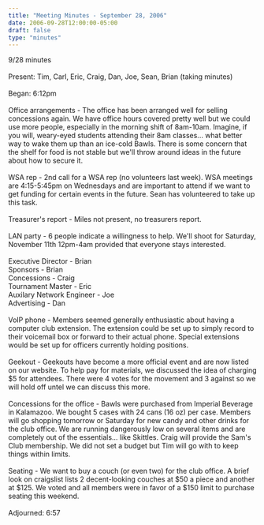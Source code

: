 ```yaml
---
title: "Meeting Minutes - September 28, 2006"
date: 2006-09-28T12:00:00-05:00
draft: false
type: "minutes"
---
```


9/28 minutes <br/>
<br/>
Present: Tim, Carl, Eric, Craig, Dan, Joe, Sean, Brian (taking minutes)<br/>
<br/>
Began: 6:12pm<br/>
<br/>
Office arrangements - The office has been arranged well for selling concessions again. We have office hours covered pretty well but we could use more people, especially in the morning shift of 8am-10am. Imagine, if you will, weary-eyed students attending their 8am classes... what better way to wake them up than an ice-cold Bawls. There is some concern that the shelf for food is not stable but we'll throw around ideas in the future about how to secure it.<br/>
<br/>
WSA rep - 2nd call for a WSA rep (no volunteers last week). WSA meetings are 4:15-5:45pm on Wednesdays and are important to attend if we want to get funding for certain events in the future. Sean has volunteered to take up this task.<br/>
<br/>
Treasurer's report - Miles not present, no treasurers report.<br/>
<br/>
LAN party - 6 people indicate a willingness to help. We'll shoot for Saturday, November 11th 12pm-4am provided that everyone stays interested.<br/>
<br/>
Executive Director - Brian<br/>
Sponsors - Brian<br/>
Concessions - Craig<br/>
Tournament Master - Eric<br/>
Auxilary Network Engineer - Joe<br/>
Advertising - Dan<br/>
<br/>
VoIP phone - Members seemed generally enthusiastic about having a computer club extension. The extension could be set up to simply record to their voicemail box or forward to their actual phone. Special extensions would be set up for officers currently holding positions.<br/>
<br/>
Geekout - Geekouts have become a more official event and are now listed on our website. To help pay for materials, we discussed the idea of charging $5 for attendees. There were 4 votes for the movement and 3 against so we will hold off untel we can discuss this more.<br/>
<br/>
Concessions for the office - Bawls were purchased from Imperial Beverage in Kalamazoo. We bought 5 cases with 24 cans (16 oz) per case. Members will go shopping tomorrow or Saturday for new candy and other drinks for the club office. We are running dangerously low on several items and are completely out of the essentials... like Skittles. Craig will provide the Sam's Club membership. We did not set a budget but Tim will go with to keep things within limits.<br/>
<br/>
Seating - We want to buy a couch (or even two) for the club office. A brief look on craigslist lists 2 decent-looking couches at $50 a piece and another at $125. We voted and all members were in favor of a $150 limit to purchase seating this weekend.<br/>
<br/>
Adjourned: 6:57
